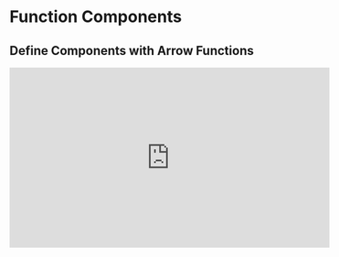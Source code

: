 <Head>
  <title>Learn React | Function Components > Define Components with Arrow Functions</title>
</Head>

# Function Components

## Define Components with Arrow Functions

<iframe width="560" height="315" src="https://www.youtube.com/embed/3A_KwTXZFkI" frameborder="0" allow="autoplay; encrypted-media" allowfullscreen></iframe>
